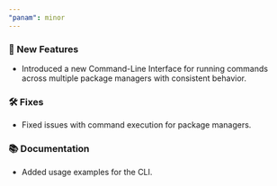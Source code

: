 ```yaml
---
"panam": minor
---
```

### 🚀 New Features

- Introduced a new Command-Line Interface for running commands
across multiple package managers with consistent behavior.

### 🛠️ Fixes

- Fixed issues with command execution for package managers.

### 📚 Documentation

- Added usage examples for the CLI.
